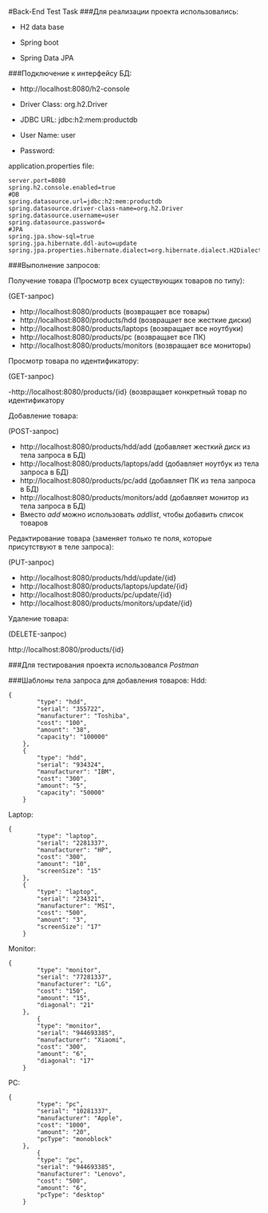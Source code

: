 #Back-End Test Task
###Для реализации проекта использовались:

- H2 data base

- Spring boot

- Spring Data JPA

###Подключение к интерфейсу БД:

- http://localhost:8080/h2-console

- Driver Class: org.h2.Driver
- JDBC URL: jdbc:h2:mem:productdb
- User Name: user
- Password:

application.properties file:

```aidl
server.port=8080
spring.h2.console.enabled=true
#DB
spring.datasource.url=jdbc:h2:mem:productdb
spring.datasource.driver-class-name=org.h2.Driver
spring.datasource.username=user
spring.datasource.password=
#JPA
spring.jpa.show-sql=true
spring.jpa.hibernate.ddl-auto=update
spring.jpa.properties.hibernate.dialect=org.hibernate.dialect.H2Dialect
```

###Выполнение запросов:


Получение товара (Просмотр всех существующих товаров по типу):

(GET-запрос)

- http://localhost:8080/products (возвращает все товары)
- http://localhost:8080/products/hdd (возвращает все жесткие диски)
- http://localhost:8080/products/laptops (возвращает все ноутбуки)
- http://localhost:8080/products/pc (возвращает все ПК)
- http://localhost:8080/products/monitors (возвращает все мониторы)

Просмотр товара по идентификатору:

(GET-запрос)

-http://localhost:8080/products/{id} (возвращает конкретный товар по идентификатору

Добавление товара:

(POST-запрос)

- http://localhost:8080/products/hdd/add (добавляет жесткий диск из тела запроса в БД)
- http://localhost:8080/products/laptops/add (добавляет ноутбук из тела запроса в БД)
- http://localhost:8080/products/pc/add (добавляет ПК из тела запроса в БД)
- http://localhost:8080/products/monitors/add (добавляет монитор из тела запроса в БД)
- Вместо *add* можно использовать *addlist*, чтобы добавить список товаров


Редактирование товара (заменяет только те поля, которые присутствуют в теле запроса):

(PUT-запрос)

- http://localhost:8080/products/hdd/update/{id}
- http://localhost:8080/products/laptops/update/{id}
- http://localhost:8080/products/pc/update/{id}
- http://localhost:8080/products/monitors/update/{id}

Удаление товара:

(DELETE-запрос)

http://localhost:8080/products/{id}


###Для тестирования проекта использовался *Postman*



###Шаблоны тела запроса для добавления товаров:
Hdd:
```aidl
{
        "type": "hdd",
        "serial": "355722",
        "manufacturer": "Toshiba",
        "cost": "100",
        "amount": "38",
        "capacity": "100000"
    },
    {
        "type": "hdd",
        "serial": "934324",
        "manufacturer": "IBM",
        "cost": "300",
        "amount": "5",
        "capacity": "50000"
    }
```

Laptop:

```aidl
{
        "type": "laptop",
        "serial": "2281337",
        "manufacturer": "HP",
        "cost": "300",
        "amount": "10",
        "screenSize": "15"
    },
	{
        "type": "laptop",
        "serial": "234321",
        "manufacturer": "MSI",
        "cost": "500",
        "amount": "3",
        "screenSize": "17"
    }
```

Monitor:

```aidl
{
        "type": "monitor",
        "serial": "77281337",
        "manufacturer": "LG",
        "cost": "150",
        "amount": "15",
        "diagonal": "21"
    },
		{
        "type": "monitor",
        "serial": "944693385",
        "manufacturer": "Xiaomi",
        "cost": "300",
        "amount": "6",
        "diagonal": "17"
    }
```

PC:

```aidl
{
        "type": "pc",
        "serial": "10281337",
        "manufacturer": "Apple",
        "cost": "1000",
        "amount": "20",
        "pcType": "monoblock"
    },
		{
        "type": "pc",
        "serial": "944693385",
        "manufacturer": "Lenovo",
        "cost": "500",
        "amount": "6",
        "pcType": "desktop"
    }
```